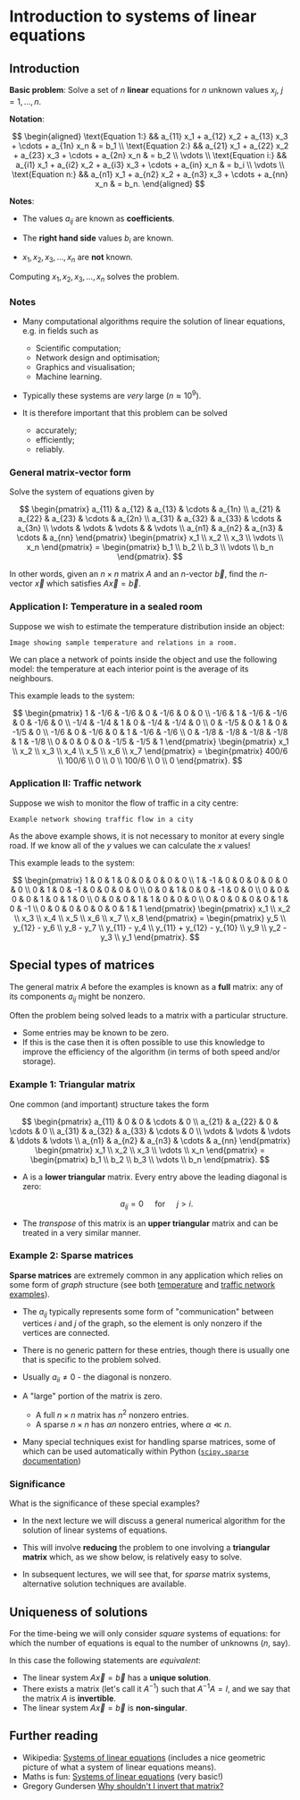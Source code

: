# Introduction to systems of linear equations
## Introduction

**Basic problem**:
Solve a set of $n$ **linear** equations for $n$ unknown values $x_j$, $j = 1, \ldots, n$.

**Notation**:

$$
\begin{aligned}
\text{Equation 1:} && a_{11} x_1 + a_{12} x_2 + a_{13} x_3 + \cdots + a_{1n} x_n & = b_1 \\
\text{Equation 2:} && a_{21} x_1 + a_{22} x_2 + a_{23} x_3 + \cdots + a_{2n} x_n & = b_2 \\
\vdots \\
\text{Equation i:} && a_{i1} x_1 + a_{i2} x_2 + a_{i3} x_3 + \cdots + a_{in} x_n & = b_i \\
\vdots \\
\text{Equation n:} && a_{n1} x_1 + a_{n2} x_2 + a_{n3} x_3 + \cdots + a_{nn} x_n & = b_n.
\end{aligned}
$$

**Notes**:

-   The values $a_{ij}$ are known as **coefficients**.

-   The **right hand side** values $b_i$ are known.

-   $x_1, x_2, x_3, \ldots, x_n$ are **not** known.

Computing $x_1, x_2, x_3, \ldots, x_n$ solves the problem.

### Notes

-   Many computational algorithms require the solution of linear equations, e.g. in fields such as

    -   Scientific computation;
    -   Network design and optimisation;
    -   Graphics and visualisation;
	-   Machine learning.

-   Typically these systems are *very* large ($n \approx 10^9$).

-   It is therefore important that this problem can be solved

    -   accurately;
    -   efficiently;
    -   reliably.

### General matrix-vector form

Solve the system of equations given by

$$
 \begin{pmatrix}
 a_{11} & a_{12} & a_{13} & \cdots & a_{1n} \\
 a_{21} & a_{22} & a_{23} & \cdots & a_{2n} \\
 a_{31} & a_{32} & a_{33} & \cdots & a_{3n} \\
 \vdots & \vdots & \vdots & & \vdots \\
 a_{n1} & a_{n2} & a_{n3} & \cdots & a_{nn}
 \end{pmatrix}
 \begin{pmatrix}
 x_1 \\ x_2 \\ x_3 \\ \vdots \\ x_n
 \end{pmatrix} =
 \begin{pmatrix}
 b_1 \\ b_2 \\ b_3 \\ \vdots \\ b_n
 \end{pmatrix}.
$$

In other words, given an $n \times n$ matrix $A$ and an $n$-vector $\vec{b}$, find the $n$-vector $\vec{x}$ which satisfies $A \vec{x} = \vec{b}$.

### Application I: Temperature in a sealed room

Suppose we wish to estimate the temperature distribution inside an object:

```{figure} ../img/lec05/temperature.svg
Image showing sample temperature and relations in a room.
```

We can place a network of points inside the object and use the following model: the temperature at each interior point is the average of its neighbours.

This example leads to the system:

$$
\begin{pmatrix}
  1   & -1/6 & -1/6 &  0   & -1/6 &  0   & 0 \\
 -1/6 &  1   & -1/6 & -1/6 &  0   & -1/6 & 0 \\
 -1/4 & -1/4 &  1   &  0   & -1/4 & -1/4 & 0 \\
  0   & -1/5 &  0   &  1   &  0   & -1/5 & 0 \\
 -1/6 &  0   & -1/6 &  0   &  1   & -1/6 & -1/6 \\
  0   & -1/8 & -1/8 & -1/8 & -1/8 & 1 & -1/8 \\
  0   &  0   &  0   &  0   & -1/5 & -1/5 &   1
\end{pmatrix}
\begin{pmatrix}
 x_1 \\ x_2 \\ x_3 \\ x_4 \\ x_5 \\ x_6 \\ x_7
\end{pmatrix} =
\begin{pmatrix}
400/6 \\ 100/6 \\ 0 \\ 0 \\ 100/6 \\ 0 \\ 0
\end{pmatrix}.
$$

### Application II: Traffic network

Suppose we wish to monitor the flow of traffic in a city centre:

```{figure} ../img/lec05/traffic.svg
Example network showing traffic flow in a city
```

As the above example shows, it is not necessary to monitor at every single road. If we know all of the $y$ values we can calculate the $x$ values!

This example leads to the system:

$$
\begin{pmatrix}
1 & 0 & 1 & 0 & 0 & 0 & 0 & 0 \\
1 & -1 & 0 & 0 & 0 & 0 & 0 & 0 \\
0 & 1 & 0 & -1 & 0 & 0 & 0 & 0 \\
0 & 0 & 1 & 0 & 0 & -1 & 0 & 0 \\
0 & 0 & 0 & 0 & 1 & 0 & 1 & 0 \\
0 & 0 & 0 & 1 & 1 & 0 & 0 & 0 \\
0 & 0 & 0 & 0 & 0 & 1 & 0 & -1 \\
0 & 0 & 0 & 0 & 0 & 0 & 1 & 1
\end{pmatrix}
\begin{pmatrix}
x_1 \\ x_2 \\ x_3 \\ x_4 \\ x_5 \\ x_6 \\ x_7 \\ x_8
\end{pmatrix} =
\begin{pmatrix}
y_5 \\ y_{12} - y_6 \\ y_8 - y_7 \\ y_{11} - y_4 \\
y_{11} + y_{12} - y_{10} \\ y_9 \\ y_2 - y_3 \\ y_1
\end{pmatrix}.
$$

## Special types of matrices

The general matrix $A$ before the examples is known as a **full** matrix: any of its components $a_{ij}$ might be nonzero.

Often the problem being solved leads to a matrix with a particular structure.

-   Some entries may be known to be zero.
-   If this is the case then it is often possible to use this knowledge to improve the efficiency of the algorithm (in terms of both speed and/or storage).

### Example 1: Triangular matrix

One common (and important) structure takes the form

$$
 \begin{pmatrix}
 a_{11} & 0 & 0 & \cdots & 0 \\
 a_{21} & a_{22} & 0 & \cdots & 0 \\
 a_{31} & a_{32} & a_{33} & \cdots & 0 \\
 \vdots & \vdots & \vdots & \ddots & \vdots \\
 a_{n1} & a_{n2} & a_{n3} & \cdots & a_{nn}
 \end{pmatrix}
 \begin{pmatrix}
 x_1 \\ x_2 \\ x_3 \\ \vdots \\ x_n
 \end{pmatrix} =
 \begin{pmatrix}
 b_1 \\ b_2 \\ b_3 \\ \vdots \\ b_n
 \end{pmatrix}.
$$

-   A is a **lower triangular** matrix. Every entry above the leading diagonal is zero:

    $$
    a_{ij} = 0 \quad \text{ for } \quad j > i.
    $$

-   The *transpose* of this matrix is an **upper triangular** matrix and can be treated in a very similar manner.

### Example 2: Sparse matrices

**Sparse matrices** are extremely common in any application which relies on some form of *graph* structure (see both [temperature](#application-i-temperature-in-a-sealed-room) and [traffic network examples](#application-ii-traffic-network)).

-   The $a_{ij}$ typically represents some form of "communication" between vertices $i$ and $j$ of the graph, so the element is only nonzero if the vertices are connected.

-   There is no generic pattern for these entries, though there is usually one that is specific to the problem solved.

- Usually $a_{ii} \neq 0$ - the diagonal is nonzero.

-   A "large" portion of the matrix is zero.
    -   A full $n \times n$ matrix has $n^2$ nonzero entries.
    -   A sparse $n \times n$ has $\alpha n$ nonzero entries, where $\alpha \ll n$.
-   Many special techniques exist for handling sparse matrices, some of which can be used automatically within Python ([`scipy.sparse` documentation](https://docs.scipy.org/doc/scipy/reference/sparse.html))

### Significance

What is the significance of these special examples?

-   In the next lecture we will discuss a general numerical algorithm for the solution of linear systems of equations.

-   This will involve **reducing** the problem to one involving a **triangular matrix** which, as we show below, is relatively easy to solve.

-   In subsequent lectures, we will see that, for *sparse* matrix systems, alternative solution techniques are available.

## Uniqueness of solutions

For the time-being we will only consider *square* systems of equations:
for which the number of equations is equal to the number of unknowns ($n$, say).

In this case the following statements are *equivalent*:

-   The linear system $A \vec{x} = \vec{b}$ has a **unique solution**.
-   There exists a matrix (let's call it $A^{-1}$) such that $A^{-1} A = I$, and we say that the matrix $A$ is **invertible**.
-   The linear system $A \vec{x} = \vec{b}$ is **non-singular**.

## Further reading

- Wikipedia: [Systems of linear equations](https://en.wikipedia.org/wiki/System_of_linear_equations) (includes a nice geometric picture of what a system of linear equations means).
- Maths is fun: [Systems of linear equations](https://www.mathsisfun.com/algebra/systems-linear-equations.html) (very basic!)
- Gregory Gundersen [Why shouldn't I invert that matrix?](http://gregorygundersen.com/blog/2020/12/09/matrix-inversion/)
